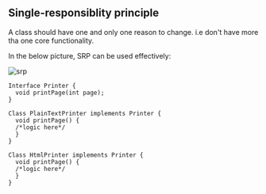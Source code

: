 ## Single-responsiblity principle

A class should have one and only one reason to change. i.e don't have more tha one core functionality.

In the below picture, SRP can be used effectively: 

![srp](https://user-images.githubusercontent.com/6800366/36942688-49348c0c-1f9f-11e8-9159-d9bd0b7e57e6.PNG)

```
Interface Printer {
  void printPage(int page);
}

Class PlainTextPrinter implements Printer {
  void printPage() {
  /*logic here*/
  }
}

Class HtmlPrinter implements Printer {
  void printPage() {
  /*logic here*/
  }
}
```

